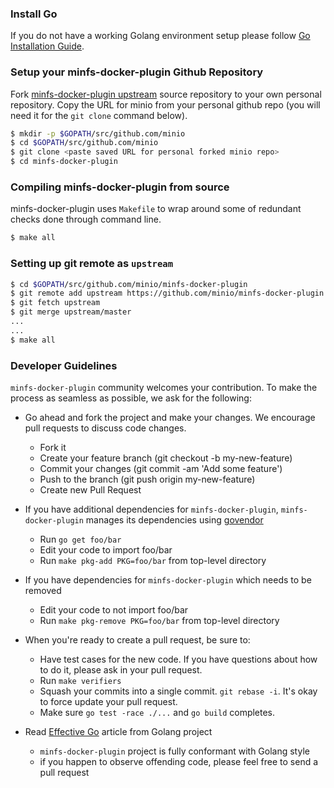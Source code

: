 ### Install Go

If you do not have a working Golang environment setup please follow [Go Installation Guide](https://docs.minio.io/docs/how-to-install-golang).

### Setup your minfs-docker-plugin Github Repository
Fork [minfs-docker-plugin upstream](https://github.com/minio/minfs-docker-plugin/fork) source repository to your own personal repository. Copy the URL for minio from your personal github repo (you will need it for the `git clone` command below).
```sh
$ mkdir -p $GOPATH/src/github.com/minio
$ cd $GOPATH/src/github.com/minio
$ git clone <paste saved URL for personal forked minio repo>
$ cd minfs-docker-plugin
```

### Compiling minfs-docker-plugin from source
minfs-docker-plugin uses ``Makefile`` to wrap around some of redundant checks done through command line.

```sh
$ make all
```

### Setting up git remote as ``upstream``
```sh
$ cd $GOPATH/src/github.com/minio/minfs-docker-plugin
$ git remote add upstream https://github.com/minio/minfs-docker-plugin
$ git fetch upstream
$ git merge upstream/master
...
...
$ make all
```

###  Developer Guidelines
``minfs-docker-plugin`` community welcomes your contribution. To make the process as seamless as possible, we ask for the following:
* Go ahead and fork the project and make your changes. We encourage pull requests to discuss code changes.
    - Fork it
    - Create your feature branch (git checkout -b my-new-feature)
    - Commit your changes (git commit -am 'Add some feature')
    - Push to the branch (git push origin my-new-feature)
    - Create new Pull Request

* If you have additional dependencies for ``minfs-docker-plugin``, ``minfs-docker-plugin`` manages its dependencies using [govendor](https://github.com/kardianos/govendor)
    - Run `go get foo/bar`
    - Edit your code to import foo/bar
    - Run `make pkg-add PKG=foo/bar` from top-level directory

* If you have dependencies for ``minfs-docker-plugin`` which needs to be removed
    - Edit your code to not import foo/bar
    - Run `make pkg-remove PKG=foo/bar` from top-level directory

* When you're ready to create a pull request, be sure to:
    - Have test cases for the new code. If you have questions about how to do it, please ask in your pull request.
    - Run `make verifiers`
    - Squash your commits into a single commit. `git rebase -i`. It's okay to force update your pull request.
    - Make sure `go test -race ./...` and `go build` completes.

* Read [Effective Go](https://github.com/golang/go/wiki/CodeReviewComments) article from Golang project
    - `minfs-docker-plugin` project is fully conformant with Golang style
    - if you happen to observe offending code, please feel free to send a pull request
